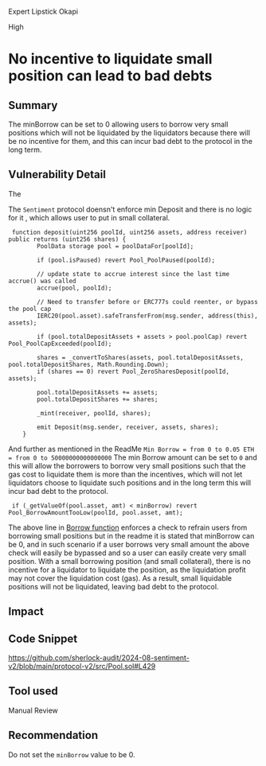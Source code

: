 Expert Lipstick Okapi

High

# No incentive to liquidate small position can lead to bad debts

## Summary
The minBorrow can be set to 0 allowing users to borrow very small positions which will not be liquidated by the liquidators because there will be no incentive for them, and this can incur bad debt to the protocol in the long term.
## Vulnerability Detail
The

The `Sentiment` protocol doensn't enforce min Deposit and there is no logic for it , which allows user to put in small collateral. 
```solidity
 function deposit(uint256 poolId, uint256 assets, address receiver) public returns (uint256 shares) {
        PoolData storage pool = poolDataFor[poolId];

        if (pool.isPaused) revert Pool_PoolPaused(poolId);

        // update state to accrue interest since the last time accrue() was called
        accrue(pool, poolId);

        // Need to transfer before or ERC777s could reenter, or bypass the pool cap
        IERC20(pool.asset).safeTransferFrom(msg.sender, address(this), assets);

        if (pool.totalDepositAssets + assets > pool.poolCap) revert Pool_PoolCapExceeded(poolId);

        shares = _convertToShares(assets, pool.totalDepositAssets, pool.totalDepositShares, Math.Rounding.Down);
        if (shares == 0) revert Pool_ZeroSharesDeposit(poolId, assets);

        pool.totalDepositAssets += assets;
        pool.totalDepositShares += shares;

        _mint(receiver, poolId, shares);

        emit Deposit(msg.sender, receiver, assets, shares);
    }
```    

And further as mentioned in the ReadMe `Min Borrow = from 0 to 0.05 ETH = from 0 to 50000000000000000` The min Borrow amount can be set to `0` and this will allow the borrowers to borrow very small positions such that the gas cost to liquidate them is more than the incentives, which will not let liquidators choose to liquidate such positions and in the long term this will incur bad debt to the protocol.


```solidity
 if (_getValueOf(pool.asset, amt) < minBorrow) revert Pool_BorrowAmountTooLow(poolId, pool.asset, amt);
```

The above line in [Borrow function](https://github.com/sherlock-audit/2024-08-sentiment-v2/blob/main/protocol-v2/src/Pool.sol#L429) enforces a check to refrain users from borrowing small positions but in the readme it is stated that minBorrow can be 0, and in such scenario if a user borrows very small amount the above check will easily be bypassed and so a user can easily create very small position.
With a small borrowing position (and small collateral), there is no incentive for a liquidator to liquidate the position, as the liquidation profit may not cover the liquidation cost (gas). As a result, small liquidable positions will not be liquidated, leaving bad debt to the protocol.




## Impact

## Code Snippet
https://github.com/sherlock-audit/2024-08-sentiment-v2/blob/main/protocol-v2/src/Pool.sol#L429
## Tool used

Manual Review

## Recommendation
Do not set the `minBorrow` value to be 0.